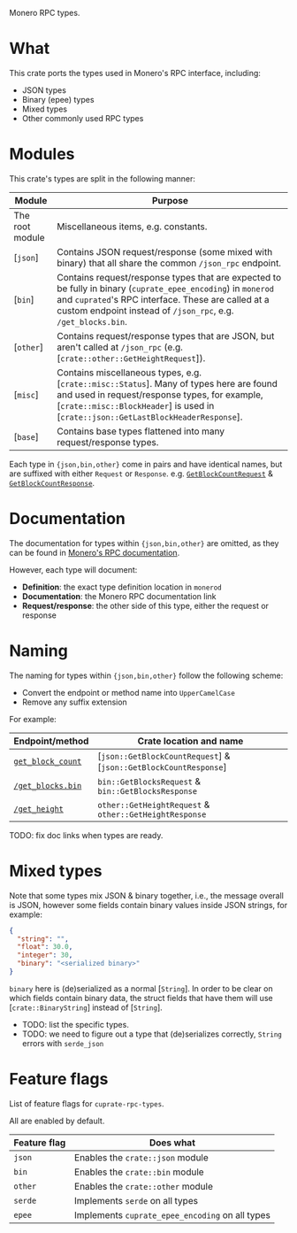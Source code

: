 Monero RPC types.

# What
This crate ports the types used in Monero's RPC interface, including:
- JSON types
- Binary (epee) types
- Mixed types
- Other commonly used RPC types

# Modules
This crate's types are split in the following manner:

| Module | Purpose |
|--------|---------|
| The root module | Miscellaneous items, e.g. constants.
| [`json`] | Contains JSON request/response (some mixed with binary) that all share the common `/json_rpc` endpoint. |
| [`bin`] | Contains request/response types that are expected to be fully in binary (`cuprate_epee_encoding`) in `monerod` and `cuprated`'s RPC interface. These are called at a custom endpoint instead of `/json_rpc`, e.g. `/get_blocks.bin`. |
| [`other`] | Contains request/response types that are JSON, but aren't called at `/json_rpc` (e.g. [`crate::other::GetHeightRequest`]). |
| [`misc`] | Contains miscellaneous types, e.g. [`crate::misc::Status`]. Many of types here are found and used in request/response types, for example, [`crate::misc::BlockHeader`] is used in [`crate::json::GetLastBlockHeaderResponse`]. |
| [`base`] | Contains base types flattened into many request/response types.

Each type in `{json,bin,other}` come in pairs and have identical names, but are suffixed with either `Request` or `Response`. e.g. [`GetBlockCountRequest`](crate::json::GetBlockCountRequest) & [`GetBlockCountResponse`](crate::json::GetBlockCountResponse).

# Documentation
The documentation for types within `{json,bin,other}` are omitted, as they can be found in [Monero's RPC documentation](https://www.getmonero.org/resources/developer-guides/daemon-rpc.html).

However, each type will document:
- **Definition**: the exact type definition location in `monerod`
- **Documentation**: the Monero RPC documentation link
- **Request/response**: the other side of this type, either the request or response

# Naming
The naming for types within `{json,bin,other}` follow the following scheme:
- Convert the endpoint or method name into `UpperCamelCase`
- Remove any suffix extension

For example:

| Endpoint/method | Crate location and name |
|-----------------|-------------------------|
| [`get_block_count`](https://www.getmonero.org/resources/developer-guides/daemon-rpc.html#get_block_count) | [`json::GetBlockCountRequest`] & [`json::GetBlockCountResponse`]
| [`/get_blocks.bin`](https://www.getmonero.org/resources/developer-guides/daemon-rpc.html#get_blockbin) | `bin::GetBlocksRequest` & `bin::GetBlocksResponse`
| [`/get_height`](https://www.getmonero.org/resources/developer-guides/daemon-rpc.html#get_height) | `other::GetHeightRequest` & `other::GetHeightResponse`

TODO: fix doc links when types are ready.

# Mixed types
Note that some types mix JSON & binary together, i.e., the message overall is JSON,
however some fields contain binary values inside JSON strings, for example:

```json
{
  "string": "",
  "float": 30.0,
  "integer": 30,
  "binary": "<serialized binary>"
}
```

`binary` here is (de)serialized as a normal [`String`]. In order to be clear on which fields contain binary data, the struct fields that have them will use [`crate::BinaryString`] instead of [`String`].

- TODO: list the specific types.
- TODO: we need to figure out a type that (de)serializes correctly, `String` errors with `serde_json`

# Feature flags
List of feature flags for `cuprate-rpc-types`.

All are enabled by default.

| Feature flag | Does what |
|--------------|-----------|
| `json`       | Enables the `crate::json` module
| `bin`        | Enables the `crate::bin` module
| `other`      | Enables the `crate::other` module
| `serde`      | Implements `serde` on all types
| `epee`       | Implements `cuprate_epee_encoding` on all types